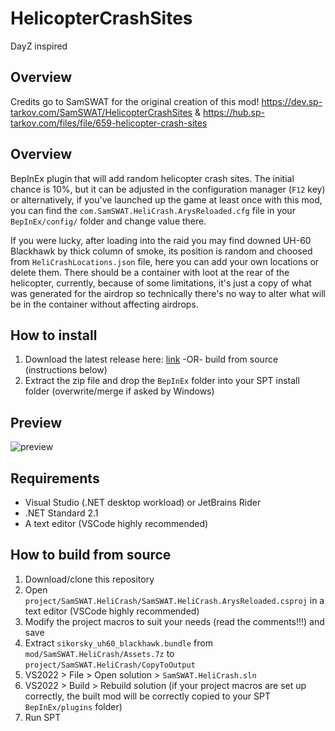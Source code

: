 # HelicopterCrashSites

DayZ inspired

## Overview
Credits go to SamSWAT for the original creation of this mod! https://dev.sp-tarkov.com/SamSWAT/HelicopterCrashSites & https://hub.sp-tarkov.com/files/file/659-helicopter-crash-sites

## Overview

BepInEx plugin that will add random helicopter crash sites. The initial chance is 10%, but it can be adjusted in the configuration manager (`F12` key) or alternatively, if you've launched up the game at least once with this mod, you can find the `com.SamSWAT.HeliCrash.ArysReloaded.cfg` file in your `BepInEx/config/` folder and change value there.

If you were lucky, after loading into the raid you may find downed UH-60 Blackhawk by thick column of smoke, its position is random and choosed from `HeliCrashLocations.json` file, here you can add your own locations or delete them. There should be a container with loot at the rear of the helicopter, currently, because of some limitations, it's just a copy of what was generated for the airdrop so technically there's no way to alter what will be in the container without affecting airdrops.

## How to install

1. Download the latest release here: [link](https://hub.sp-tarkov.com/files/file/1804-samswat-s-helicopter-crash-sites-arys-reloaded/#versions) -OR- build from source (instructions below)
2. Extract the zip file and drop the `BepInEx` folder into your SPT install folder (overwrite/merge if asked by Windows)

## Preview

![preview](https://media.discordapp.net/attachments/417281262085210112/972622826160930866/Escape_from_Tarkov_2022.04.27-17.43_1.png)

## Requirements

- Visual Studio (.NET desktop workload) or JetBrains Rider
- .NET Standard 2.1
- A text editor (VSCode highly recommended)

## How to build from source

1. Download/clone this repository
2. Open `project/SamSWAT.HeliCrash/SamSWAT.HeliCrash.ArysReloaded.csproj` in a text editor (VSCode highly recommended)
3. Modify the project macros to suit your needs (read the comments!!!) and save
4. Extract `sikorsky_uh60_blackhawk.bundle` from `mod/SamSWAT.HeliCrash/Assets.7z` to `project/SamSWAT.HeliCrash/CopyToOutput`
5. VS2022 > File > Open solution > `SamSWAT.HeliCrash.sln`
6. VS2022 > Build > Rebuild solution (if your project macros are set up correctly, the built mod will be correctly copied to your SPT `BepInEx/plugins` folder)
7. Run SPT
